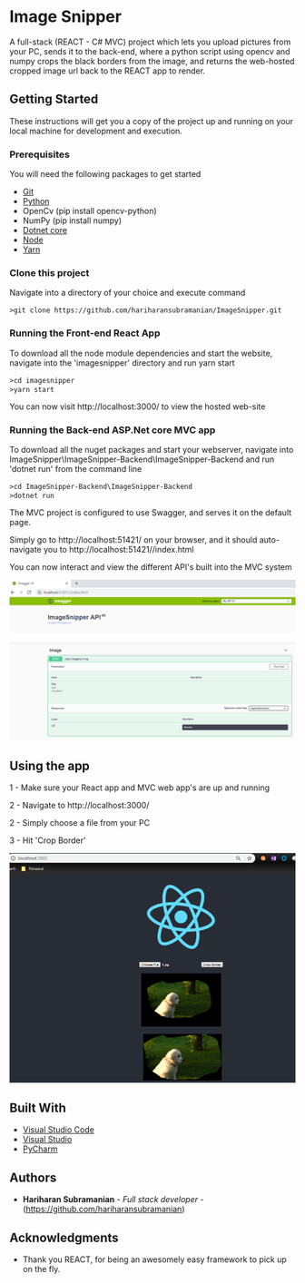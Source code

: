 # Image Snipper

A full-stack (REACT - C# MVC) project which lets you upload pictures from your PC, sends it to the back-end, where a python script using opencv and numpy crops the black borders from the image, and returns the web-hosted cropped image url back to the REACT app to render.

## Getting Started

These instructions will get you a copy of the project up and running on your local machine for development and execution.

### Prerequisites

You will need the following packages to get started

* [Git](https://git-scm.com/downloads)
* [Python](https://www.python.org/downloads/)
* OpenCv (pip install opencv-python) 
* NumPy (pip install numpy)
* [Dotnet core](https://www.microsoft.com/net/download)
* [Node](https://nodejs.org/en/download/)
* [Yarn](https://yarnpkg.com/lang/en/docs/install/#windows-stable)

### Clone this project

Navigate into a directory of your choice and execute command

```
>git clone https://github.com/hariharansubramanian/ImageSnipper.git
```

### Running the Front-end React App

To download all the node module dependencies and start the website, navigate into the 'imagesnipper' directory and run yarn start

```
>cd imagesnipper
>yarn start
```
You can now visit http://localhost:3000/ to view the hosted web-site

### Running the Back-end ASP.Net core MVC app

To download all the nuget packages and start your webserver, navigate into ImageSnipper\ImageSnipper-Backend\ImageSnipper-Backend and run 'dotnet run' from the command line

```
>cd ImageSnipper-Backend\ImageSnipper-Backend
>dotnet run
```

The MVC project is configured to use Swagger, and serves it on the default page.

Simply go to http://localhost:51421/ on your browser, and it should auto-navigate you to http://localhost:51421//index.html

You can now interact and view the different API's built into the MVC system

![Alt text](https://github.com/hariharansubramanian/ImageSnipper/blob/master/readme-assets/swagger-api-ui.PNG)

## Using the app

1 - Make sure your React app and MVC web app's are up and running

2 - Navigate to http://localhost:3000/ 

2 - Simply choose a file from your PC

3 - Hit 'Crop Border'


![Alt text](https://github.com/hariharansubramanian/ImageSnipper/blob/master/readme-assets/cropping-in-action.PNG)

## Built With

* [Visual Studio Code](https://code.visualstudio.com/) 
* [Visual Studio](https://visualstudio.microsoft.com/) 
* [PyCharm](https://www.jetbrains.com/pycharm/) 

## Authors

* **Hariharan Subramanian** - *Full stack developer* - (https://github.com/hariharansubramanian)

## Acknowledgments

* Thank you REACT, for being an awesomely easy framework to pick up on the fly.